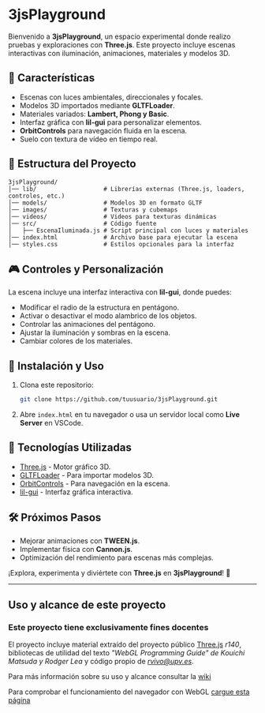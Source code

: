 # 3jsPlayground

Bienvenido a **3jsPlayground**, un espacio experimental donde realizo pruebas y exploraciones con **Three.js**. Este proyecto incluye escenas interactivas con iluminación, animaciones, materiales y modelos 3D.

## 🚀 Características
- Escenas con luces ambientales, direccionales y focales.
- Modelos 3D importados mediante **GLTFLoader**.
- Materiales variados: **Lambert, Phong y Basic**.
- Interfaz gráfica con **lil-gui** para personalizar elementos.
- **OrbitControls** para navegación fluida en la escena.
- Suelo con textura de vídeo en tiempo real.

## 📂 Estructura del Proyecto
```
3jsPlayground/
│── lib/                   # Librerías externas (Three.js, loaders, controles, etc.)
│── models/                # Modelos 3D en formato GLTF
│── images/                # Texturas y cubemaps
│── videos/                # Videos para texturas dinámicas
│── src/                   # Código fuente
│   ├── EscenaIluminada.js # Script principal con luces y materiales
│── index.html             # Archivo base para ejecutar la escena
│── styles.css             # Estilos opcionales para la interfaz
```

## 🎮 Controles y Personalización
La escena incluye una interfaz interactiva con **lil-gui**, donde puedes:
- Modificar el radio de la estructura en pentágono.
- Activar o desactivar el modo alambrico de los objetos.
- Controlar las animaciones del pentágono.
- Ajustar la iluminación y sombras en la escena.
- Cambiar colores de los materiales.

## 🔧 Instalación y Uso
1. Clona este repositorio:
   ```bash
   git clone https://github.com/tuusuario/3jsPlayground.git
   ```
2. Abre `index.html` en tu navegador o usa un servidor local como **Live Server** en VSCode.

## 📌 Tecnologías Utilizadas
- [Three.js](https://threejs.org/) - Motor gráfico 3D.
- [GLTFLoader](https://threejs.org/docs/#examples/en/loaders/GLTFLoader) - Para importar modelos 3D.
- [OrbitControls](https://threejs.org/docs/#examples/en/controls/OrbitControls) - Para navegación en la escena.
- [lil-gui](https://lil-gui.georgealways.com/) - Interfaz gráfica interactiva.

## 🛠 Próximos Pasos
- Mejorar animaciones con **TWEEN.js**.
- Implementar física con **Cannon.js**.
- Optimización del rendimiento para escenas más complejas.

¡Explora, experimenta y diviértete con **Three.js** en **3jsPlayground**! 🚀


---


## Uso y alcance de este proyecto
### Este proyecto tiene exclusivamente fines docentes

El proyecto incluye material extraído del proyecto público [Three.js](http://threjs.org) *r140*, bibliotecas de utilidad del texto *"WebGL Programming Guide" de  Kouichi Matsuda y Rodger Lea* y código propio de *<rvivo@upv.es>*.  

Para más información sobre su uso y alcance consultar la [wiki](https://github.com/RobVivo/RobVivo.github.io/wiki/INSTRUCCIONES-B%C3%81SICAS)

Para comprobar el funcionamiento del navegador con WebGL
[cargue esta página](http://robvivo.github.io)
